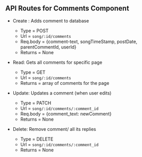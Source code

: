 ## API Routes for Comments Component

- Create : Adds comment to database
  - Type = POST
  - Url = `song/:id/comments`
  - Req.body = {comment-text, songTimeStamp, postDate, parentCommentId, userId}
  - Returns = None 
- Read: Gets all comments for specific page
  - Type = GET
  - Url = `song/:id/comments`
  - Returns = array of comments for the page 

- Update: Updates a comment (when user edits)
  - Type = PATCH 
  - Url = `song/:id/comments/:comment_id`
  - Req.body = {comment_text: newComment}
  - Returns = None

- Delete: Remove comment/ all its replies
  - Type = DELETE
  - Url = `song/:id/comments/:comment_id`
  - Returns = None



